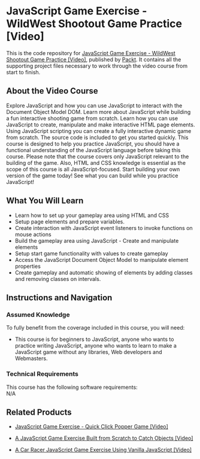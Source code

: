


# JavaScript Game Exercise - WildWest Shootout Game Practice [Video]
This is the code repository for [JavaScript Game Exercise - WildWest Shootout Game Practice [Video]](https://www.packtpub.com/web-development/javascript-game-exercise-wildwest-shootout-game-practice-video), published by [Packt](https://www.packtpub.com/?utm_source=github). It contains all the supporting project files necessary to work through the video course from start to finish.
## About the Video Course
Explore JavaScript and how you can use JavaScript to interact with the Document Object Model DOM. Learn more about JavaScript while building a fun interactive shooting game from scratch. Learn how you can use JavaScript to create, manipulate and make interactive HTML page elements. Using JavaScript scripting you can create a fully interactive dynamic game from scratch. The source code is included to get you started quickly. This course is designed to help you practice JavaScript, you should have a functional understanding of the JavaScript language before taking this course. Please note that the course covers only JavaScript relevant to the building of the game. Also, HTML and CSS knowledge is essential as the scope of this course is all JavaScript-focused. Start building your own version of the game today! See what you can build while you practice JavaScript!

<H2>What You Will Learn</H2>
<DIV class=book-info-will-learn-text>
<UL>
<LI> Learn how to set up your gameplay area using HTML and CSS</LI>
<LI> Setup page elements and prepare variables. </LI>
<LI> Create interaction with JavaScript event listeners to invoke functions on mouse actions</LI>
<LI> Build the gameplay area using JavaScript - Create and manipulate elements</LI>
<LI> Setup start game functionality with values to create gameplay</LI>
  <LI> Access the JavaScript Document Object Model to manipulate element properties</LI>
  <LI> Create gameplay and automatic showing of elements by adding classes and removing classes on intervals.</LI>
</UL></DIV>

## Instructions and Navigation
### Assumed Knowledge
To fully benefit from the coverage included in this course, you will need:<br/>
<DIV class=book-info-will-learn-text>
<UL>
<LI> This course is for beginners to JavaScript, anyone who wants to practice writing JavaScript, anyone who wants to learn to make a JavaScript game without any libraries, Web developers and Webmasters.</LI>
</UL>
<DIV>

### Technical Requirements
This course has the following software requirements:<br/>
N/A

## Related Products
* [JavaScript Game Exercise - Quick Click Popper Game [Video]](https://www.packtpub.com/application-development/javascript-game-exercise-quick-click-popper-game-video)

* [A JavaScript Game Exercise Built from Scratch to Catch Objects [Video]](https://www.packtpub.com/web-development/javascript-game-exercise-built-scratch-catch-objects-video)

* [A Car Racer JavaScript Game Exercise Using Vanilla JavaScript [Video]](https://www.packtpub.com/game-development/car-racer-javascript-game-exercise-using-vanilla-javascript-video)
